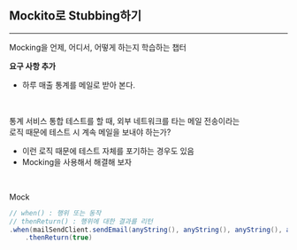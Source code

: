 
## Mockito로 Stubbing하기
***
Mocking을 언제, 어디서, 어떻게 하는지 학습하는 챕터

**요구 사항 추가**
- 하루 매출 통계를 메일로 받아 본다.

<br />

통계 서비스 통합 테스트를 할 때, 외부 네트워크를 타는 메일 전송이라는   
로직 때문에 테스트 시 계속 메일을 보내야 하는가?   
- 이런 로직 때문에 테스트 자체를 포기하는 경우도 있음   
- Mocking을 사용해서 해결해 보자

<br />

Mock
```java
// when() : 행위 또는 동작
// thenReturn() : 행위에 대한 결과를 리턴
.when(mailSendClient.sendEmail(anyString(), anyString(), anyString(), anyString()))
	.thenReturn(true)
```

